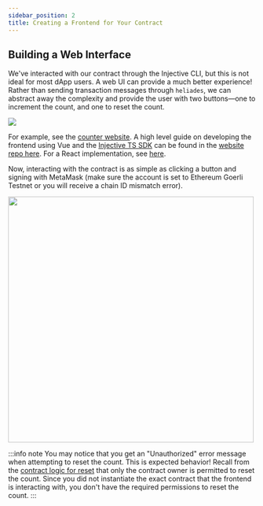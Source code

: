 ```yaml
---
sidebar_position: 2
title: Creating a Frontend for Your Contract
---
```


## Building a Web Interface

We've interacted with our contract through the Injective CLI, but this is not ideal for most dApp users. A web UI can provide a much better experience! Rather than sending transaction messages through `heliades`, we can abstract away the complexity and provide the user with two buttons—one to increment the count, and one to reset the count.

<div style={{textAlign: 'center'}}>
  <img src="/img/Counter_website.png" />
</div>

For example, see the [counter website](https://injective-simple-cosmwasm-sc.netlify.app/). A high level guide on developing the frontend using Vue and the [Injective TS SDK](https://github.com/InjectiveLabs/injective-ts/tree/master/packages/sdk-ts) can be found in the [website repo here](https://github.com/InjectiveLabs/injective-simple-sc-counter-ui/tree/master/nuxt). For a React implementation, see [here](https://github.com/InjectiveLabs/injective-simple-sc-counter-ui/tree/master/next).

Now, interacting with the contract is as simple as clicking a button and signing with MetaMask (make sure the account is set to Ethereum Goerli Testnet or you will receive a chain ID mismatch error). 

<div style={{textAlign: 'center'}}>
  <img src="/img/metamask_select_testnet.png" width="500"/>
</div>

:::info note
You may notice that you get an "Unauthorized" error message when attempting to reset the count. This is expected behavior! Recall from the [contract logic for reset](your-first-contract#reset) that only the contract owner is permitted to reset the count. Since you did not instantiate the exact contract that the frontend is interacting with, you don't have the required permissions to reset the count. 
:::